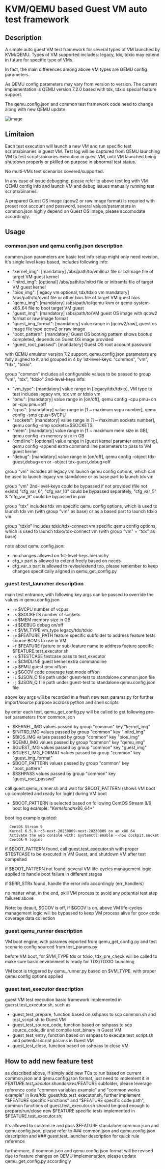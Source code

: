 # KVM/QEMU based Guest VM auto test framework

## Description
A simple auto guest VM test framework for several types of VM launched by KVM/QEMU.
Types of VM supported includes: legacy, tdx, tdxio may extend in future for specific type of VMs.

In fact, the main differences among above VM types are QEMU config parameters.

As QEMU config parameters may vary from version to version. The current implementation is QEMU version 7.2.0 based with tdx, tdxio special feature support.

The qemu.config.json and common test framework code need to change along with new QEMU update

![image](https://github.com/intel/lkvs/assets/58062922/23152a3e-7255-4984-9a2d-c0a3f30efd6a)


## Limitaion
Each test execution will launch a new VM and run specific test scripts/binaries in guest VM. Test log will be captured from QEMU launching VM to test scripts/binaries execution in guest VM, until VM launched being shutdown properly or pkilled on purpose in abnormal test status.

No multi-VMs test scenarios covered/supported.

In any case of issue debugging, please refer to above test log with VM QEMU config info and launch VM and debug issues manually running test scripts/binaries.

A prepared Guest OS Image (qcow2 or raw image format) is requried with preset root account and password, several values/parameters in common.json highly depend on Guest OS Image, please accomodate accordingly.

## Usage
### common.json and qemu.config.json description
common.json parameters are basic test info setup might only need revision, it's single level keys based, includes following info:
- "kernel_img": [mandatory] /abs/path/to/vmlinuz file or bzImage file of target VM guest kernel
- "initrd_img": [optional] /abs/path/to/initrd file or initramfs file of target VM guest kernel
- "bios_img": [legacy vm optional, tdx/tdxio vm mandatory] /abs/path/to/ovmf file or other bios file of target VM guest bios
- "qemu_img": [mandatory] /abs/path/to/qemu-kvm or qemu-system-x86_64 file to boot target VM guest
- "guest_img": [mandatory] /abs/path/to/VM guest OS image with qcow2 format or raw image format
- "guest_img_format": [mandatory] value range in [qcow2/raw], guest os image file type qcow2 or raw image
- "boot_pattern": [mandatory] Guest OS booting pattern shows bootup completed, depends on Guest OS image provided
- "guest_root_passwd": [mandatory] Guest OS root account password

with QEMU emulator version 7.2 support, qemu.config.json parameters are fully aligned to it, and grouped in 4 by 1st-level-keys: "common", "vm", "tdx", "tdxio".

group "common" includes all configurable values to be passed to group "vm", "tdx", "tdxio"
2nd-level-keys info:
- "vm_type": [mandatory] value range in [legacy/tdx/tdxio], VM type to test includes legacy vm, tdx vm or tdxio vm
- "pmu": [mandatory] value range in [on/off], qemu config -cpu pmu=on or -cpu pmu=off
- "cpus": [mandatory] value range in [1 ~ maximum vcpu number], qemu config -smp cpus=$VCPU
- "sockets": [mandatory] value range in [1 ~ maximum sockets number], qemu config -smp sockets=$SOCKETS
- "mem": [mandatory] value range in [1 ~ maximum mem size in GB], qemu config -m memory size in GB
- "cmdline": [optional] value range in [guest kernel paramter extra string], qemu config -append extra command line parameters to pass to VM guest kernel
- "debug": [mandatory] value range in [on/off], qemu config -object tdx-guest,debug=on or -object tdx-guest,debug=off

group "vm" includes all legacy vm launch qemu config options, which can be used to launch legacy vm standalone or as base part to launch tdx vm

group "vm" 2nd-level-keys could be bypassed if not provided (file not exists)
"cfg_var_6", "cfg_var_10" could be bypassed separately, "cfg_var_5" & "cfg_var_9" could be bypassed in pair

group "tdx" includes tdx vm specific qemu config options, which is used to launch tdx vm (with group "vm" as base) or as a based part to launch tdxio vm

group "tdxio" includes tdxio/tdx-connect vm specific qemu config options, which is used to launch tdxio/tdx-connect vm (with group "vm" + "tdx" as base)

note about qemu.config.json:
- no changes allowed on 1st-level-keys hierarchy
- cfg_x part is allowed to extend freely based on needs
- cfg_var_x part is allowed to revise/extend too, please remember to keep changes specifically aligned in qemu_get_config.py

### guest.test_launcher description
main test entrance, with following key args can be passed to override the values in qemu.config.json
  - `-v` $VCPU number of vcpus
  - `-s` $SOCKETS number of sockets
  - `-m` $MEM memory size in GB
  - `-d` $DEBUG debug on/off
  - `-t` $VM_TYPE vm_type legacy/tdx/tdxio
  - `-e` $FEATURE_PATH feature specific subfolder to address feature tests source BOMs to use in VM
  - `-f` $FEATURE feature or sub-feature name to address feature specific $FEATURE.test_executor.sh
  - `-x` $TESTCASE testcase pass to test_executor
  - `-c` $CMDLINE guest kernel extra commandline
  - `-p` $PMU guest pmu off/on
  - `-g` $GCOV code coverage test mode off/on
  - `-i` $JSON_C file path under guest-test to standalone common.json file
  - `-j` $JSON_Q file path under guest-test to standalone qemu.config.json file

above key args will be recorded in a fresh new test_params.py for further import/source purpose accross python and shell scripts

by enter each test, qemu_get_config.py will be called to get following pre-set parameters from common.json
  - $KERNEL_IMG values passed by group "common" key "kernel_img"
  - $INITRD_IMG values passed by group "common" key "initrd_img"
  - $BIOS_IMG values passed by group "common" key "bios_img"
  - $QEMU_IMG values passed by group "common" key "qemu_img"
  - $GUEST_IMG values passed by group "common" key "guest_img"
  - $GUEST_IMG_FORMAT values passed by group "common" key "guest_img_format"
  - $BOOT_PATTERN values passed by group "common" key "boot_pattern"
  - $SSHPASS values passed by group "common" key "guest_root_passwd"

call guest.qemu_runner.sh and wait for $BOOT_PATTERN (shows VM boot up completed and ready for login) during VM boot
  - $BOOT_PATTERN is selected based on following CentOS Stream 8/9 boot log example: "*Kernel*on*an*x86_64*"

  boot log example quoted:
  ```
    CentOS Stream 9
    Kernel 6.5.0-rc5-next-20230809-next-20230809 on an x86_64
    Activate the web console with: systemctl enable --now cockpit.socket
    CentOS-9 login:
  ```

if $BOOT_PATTERN found, call guest.test_executor.sh with proper $TESTCASE to be executed in VM Guest, and shutdown VM after test compelted

if $BOOT_PATTERN not found, several VM life-cycles management logic applied to handle boot failure in different stages

if $ERR_STRx found, handle the error info accordingly (err_handlers)

no matter what, in the end, pkill VM process to avoid any potential test step failures above

Note: by deault, $GCOV is off, if $GCOV is on, above VM life-cycles management logic will be bypassed to keep VM process alive for gcov code coverage data collection

### guest.qemu_runner description
VM boot engine, with parames exported from qemu_get_config.py and test scenario config sourced from test_params.py

before VM boot, for $VM_TYPE tdx or tdxio, tdx_pre_check will be called to make sure basic environment is ready for TDX/TDXIO launching

VM boot is triggered by qemu_runner.py based on $VM_TYPE, with proper qemu config options applied

### guest.test_executor description
guest VM test execution basic framework implemented in guerst.test_executor.sh, such as
  - guest_test_prepare, function based on sshpass to scp common.sh and test_script.sh to Guest VM
  - guest_test_source_code, function based on sshpass to scp source_code_dir and compile test_binary in Guest VM
  - guest_test_entry, function based on sshpass to execute test_script.sh and potential script params in Guest VM
  - guest_test_close, function based on sshpass to close VM

## How to add new feature test
as described above, if simply add new TCs to run based on current common.json and qemu.config.json format, just need to implement it in $FEATURE.test_executor.sh under lkvs/$FEATURE subfolder,
please leverage reference code "common variables example" and "common works example" in lkvs/tdx_guest/tdx.test_executor.sh, further implement "$FEATURE specific Functions" and "$FEATURE specific code path",
common functions of guest.test_executor.sh should be good enough to prepare/run/close new $FEATURE specific tests implemented in $FEATURE.test_executor.sh;

it's allowed to customize and pass $FEATURE standalone common.json and qemu.config.json, please refer to ### common.json and qemu.config.json description and ### guest.test_launcher description for quick rule reference

furthermore, if common.json and qemu.config.json format will be revised due to feature changes on QEMU implementation, please update qemu_get_config.py accordingly
